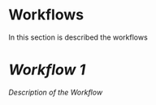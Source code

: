 Workflows
============

In this section is described the workflows 

*Workflow 1*
============
*Description of the Workflow*